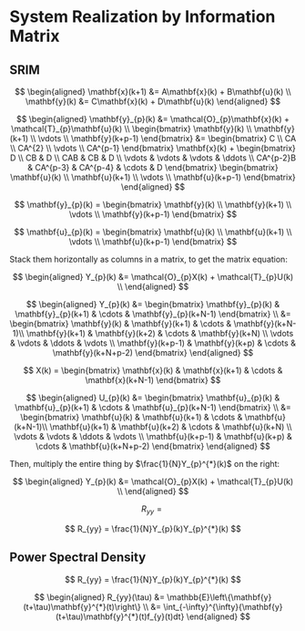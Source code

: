 # System Realization by Information Matrix

## SRIM
$$
\begin{aligned}
\mathbf{x}(k+1) &= A\mathbf{x}(k) + B\mathbf{u}(k) \\
\mathbf{y}(k) &= C\mathbf{x}(k) + D\mathbf{u}(k)
\end{aligned}
$$

$$
\begin{aligned}
\mathbf{y}_{p}(k) &= \mathcal{O}_{p}\mathbf{x}(k) + \mathcal{T}_{p}\mathbf{u}(k) \\
\begin{bmatrix}
\mathbf{y}(k) \\
\mathbf{y}(k+1) \\
\vdots \\
\mathbf{y}(k+p-1)
\end{bmatrix}
&=
\begin{bmatrix}
C \\
CA \\ 
CA^{2} \\ 
\vdots \\
CA^{p-1}
\end{bmatrix}
\mathbf{x}(k)
+
\begin{bmatrix}
D \\ 
CB & D \\
CAB & CB & D \\
\vdots & \vdots & \vdots & \ddots \\
CA^{p-2}B & CA^{p-3} & CA^{p-4} & \cdots & D
\end{bmatrix}
\begin{bmatrix}
\mathbf{u}(k) \\
\mathbf{u}(k+1) \\
\vdots \\
\mathbf{u}(k+p-1)
\end{bmatrix}
\end{aligned}
$$

$$
\mathbf{y}_{p}(k) = 
\begin{bmatrix}
\mathbf{y}(k) \\
\mathbf{y}(k+1) \\
\vdots \\
\mathbf{y}(k+p-1)
\end{bmatrix}
$$

$$
\mathbf{u}_{p}(k) = 
\begin{bmatrix}
\mathbf{u}(k) \\
\mathbf{u}(k+1) \\
\vdots \\
\mathbf{u}(k+p-1)
\end{bmatrix}
$$

Stack them horizontally as columns in a matrix, to get the matrix equation:

$$
\begin{aligned}
Y_{p}(k) &= \mathcal{O}_{p}X(k) + \mathcal{T}_{p}U(k) \\
\end{aligned}
$$

$$
\begin{aligned}
Y_{p}(k) &= \begin{bmatrix} \mathbf{y}_{p}(k) & \mathbf{y}_{p}(k+1) & \cdots & \mathbf{y}_{p}(k+N-1) \end{bmatrix} \\
&= \begin{bmatrix}
\mathbf{y}(k)     & \mathbf{y}(k+1) & \cdots & \mathbf{y}(k+N-1)\\
\mathbf{y}(k+1)   & \mathbf{y}(k+2) & \cdots & \mathbf{y}(k+N)  \\
\vdots            & \vdots          & \ddots & \vdots \\
\mathbf{y}(k+p-1) & \mathbf{y}(k+p) & \cdots & \mathbf{y}(k+N+p-2)
\end{bmatrix}
\end{aligned}
$$

$$
X(k) = \begin{bmatrix} \mathbf{x}(k) & \mathbf{x}(k+1) & \cdots & \mathbf{x}(k+N-1) \end{bmatrix} 
$$

$$
\begin{aligned}
U_{p}(k) &= \begin{bmatrix} \mathbf{u}_{p}(k) & \mathbf{u}_{p}(k+1) & \cdots & \mathbf{u}_{p}(k+N-1) \end{bmatrix} \\
&= \begin{bmatrix}
\mathbf{u}(k)     & \mathbf{u}(k+1) & \cdots & \mathbf{u}(k+N-1)\\
\mathbf{u}(k+1)   & \mathbf{u}(k+2) & \cdots & \mathbf{u}(k+N)  \\
\vdots            & \vdots          & \ddots & \vdots \\
\mathbf{u}(k+p-1) & \mathbf{u}(k+p) & \cdots & \mathbf{u}(k+N+p-2)
\end{bmatrix}
\end{aligned}
$$

Then, multiply the entire thing by $\frac{1}{N}Y_{p}^{*}(k)$ on the right:

$$
\begin{aligned}
Y_{p}(k) &= \mathcal{O}_{p}X(k) + \mathcal{T}_{p}U(k) \\
\end{aligned}
$$

$$
R_{yy} = \mathcal{} 
$$

$$
R_{yy} = \frac{1}{N}Y_{p}(k)Y_{p}^{*}(k) 
$$

## Power Spectral Density
$$
R_{yy} = \frac{1}{N}Y_{p}(k)Y_{p}^{*}(k)
$$

$$
\begin{aligned}
R_{yy}(\tau) &= \mathbb{E}\left\{\mathbf{y}(t+\tau)\mathbf{y}^{*}(t)\right\} \\
&= \int_{-\infty}^{\infty}{\mathbf{y}(t+\tau)\mathbf{y}^{*}(t)f_{y}(t)dt}
\end{aligned}
$$

